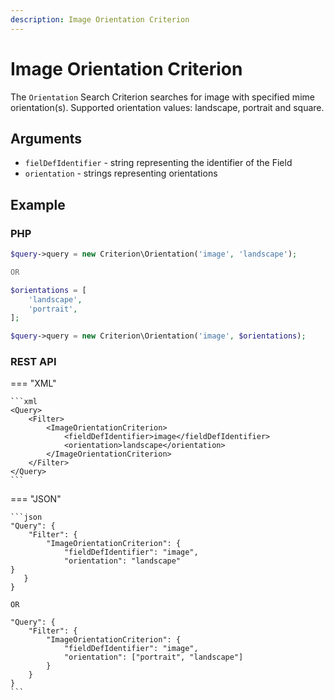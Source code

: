 ```yaml
---
description: Image Orientation Criterion
---
```


# Image Orientation Criterion

The `Orientation` Search Criterion searches for image with specified mime orientation(s).
Supported orientation values: landscape, portrait and square.

## Arguments

- `fielDefIdentifier` - string representing the identifier of the Field
- `orientation` - strings representing orientations

## Example

### PHP

``` php
$query->query = new Criterion\Orientation('image', 'landscape');

OR

$orientations = [
    'landscape',
    'portrait',
];

$query->query = new Criterion\Orientation('image', $orientations);

```

### REST API

=== "XML"

    ```xml
    <Query>
        <Filter>
            <ImageOrientationCriterion>
                <fieldDefIdentifier>image</fieldDefIdentifier>
                <orientation>landscape</orientation>
            </ImageOrientationCriterion>
        </Filter>
    </Query>
    ```

=== "JSON"

    ```json
    "Query": {
        "Filter": {
            "ImageOrientationCriterion": {
                "fieldDefIdentifier": "image",
                "orientation": "landscape"
    }
       }
    }

    OR
    
    "Query": {
        "Filter": {
            "ImageOrientationCriterion": {
                "fieldDefIdentifier": "image",
                "orientation": ["portrait", "landscape"]
            }
        }
    }
    ```